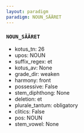 ```yaml
---
layout: paradigm
paradigm: NOUN_SÄÄRET
---
```

### ` NOUN_SÄÄRET `


* kotus_tn: 26
* upos: NOUN
* suffix_regex: et
* kotus_av: None
* grade_dir: weaken
* harmony: front
* possessive: False
* stem_diphthong: None
* deletion: et
* plurale_tantum: obligatory
* clitics: False
* pos: NOUN
* stem_vowel: None
